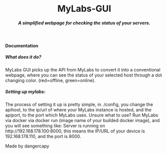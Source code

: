 <html>
    <header>
        <h1>MyLabs-GUI</h1>
        <h5>A simplified webpage for checking the status of your servers.</h5>
    </header>
    <body>
        <h4>Documentation</h4>
        <h5>What does it do?</h5>
        <p>MyLabs GUI picks up the API from MyLabs to convert it into a conventional webpage, where you can see the status of your selected host through a dot changing color. (red=offline, green=online).</p>
        <h5>Setting up mylabs:</h5>
        <p>The process of setting it up is pretty simple, in ./config, you change the apihost, to the ip/url of where your MyLabs instance is hosted, and the apiport, to the port which MyLabs uses. Unsure what to use? Run MyLabs via docker via docker run (image name of your builded docker image), and you will see something like: Server is running on http://192.168.178.100:8000, this means the IP/URL of your device is 192.168.178.110, and the port is 8000.
    <footer>
        <p>Made by dangercapy</p>
    </footer>
</html>
